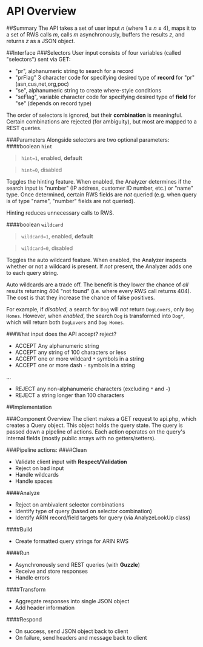 # API Overview

##Summary
The API takes a set of user input _n_ (where 1 ≤ _n_ ≤ 4), maps it to a set of RWS calls _m_, calls _m_ asynchronously, buffers the results _z_, and returns _z_ as a JSON object.

##Interface
###Selectors
User input consists of four variables (called "selectors") sent via GET:
- "pr", alphanumeric string to search for a record
- "prFlag" 3 character code for specifying desired type of __record__ for "pr" (asn,cus,net,org,poc)
- "se", alphanumeric string to create where-style conditions
- "seFlag", variable character code for specifying desired type of __field__ for "se" (depends on record type)

The order of selectors is ignored, but their **combination** is meaningful. Certain combinations are rejected (for ambiguity), but most are mapped to a REST queries.

###Parameters
Alongside selectors are two optional parameters: 
####boolean `hint` 
> `hint=1`, enabled, **default**

> `hint=0`, disabled

Toggles the hinting feature. When enabled, the Analyzer determines if the search input is "number" (IP address, customer ID number, etc.) or "name" type.  Once determined, certain RWS fields are _not_ queried (e.g. when query is of type "name", "number" fields are not queried).

Hinting reduces unnecessary calls to RWS.

####boolean `wildcard` 
> `wildcard=1`, enabled, **default**

> `wildcard=0`, disabled

Toggles the auto wildcard feature. When enabled, the Analyzer inspects whether or not a wildcard is present. If _not_ present, the Analyzer adds one to each query string.

Auto wildcards are a trade off. The benefit is they lower the chance of _all_ results returning 404 "not found" (i.e. where every RWS call returns 404). The cost is that they increase the chance of false positives. 

For example, if _disabled_, a search for `Dog` will _not_ return `DogLovers`, only `Dog Homes`. However, when _enabled_, the search `Dog` is transformed into `Dog*`, which will return both `DogLovers` and `Dog Homes`.

###What input does the API accept? reject?
- ACCEPT Any alphanumeric string 
- ACCEPT any string of 100 characters or less
- ACCEPT one or more wildcard `*` symbols in a string
- ACCEPT one or more dash `-` symbols in a string

...
- REJECT any non-alphanumeric characters (excluding `*` and `-`)
- REJECT a string longer than 100 characters

##Implementation

###Component Overview
The client makes a GET request to api.php, which creates a Query object. This object holds the query state. The query is passed down a pipeline of actions. Each action operates on the query's internal fields (mostly public arrays with no getters/setters). 

###Pipeline actions:
####Clean 
- Validate client input with **Respect/Validation**
- Reject on bad input
- Handle wildcards
- Handle spaces

####Analyze 
- Reject on ambivalent selector combinations
- Identify type of query (based on selector combination)
- Identify ARIN record/field targets for query (via AnalyzeLookUp class)

 
####Build 
- Create formatted query strings for ARIN RWS

####Run 
- Asynchronously send REST queries (with **Guzzle**)
- Receive and store responses
- Handle errors

####Transform 
- Aggregate responses into single JSON object
- Add header information

####Respond 
- On success, send JSON object back to client
- On failure, send headers and message back to client


